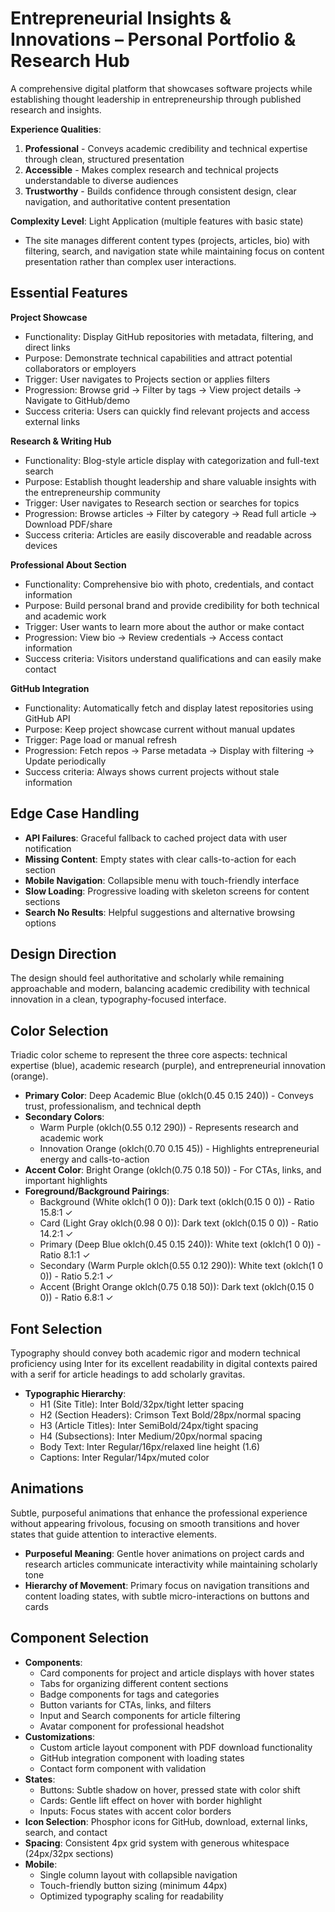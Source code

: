 # Entrepreneurial Insights & Innovations – Personal Portfolio & Research Hub

A comprehensive digital platform that showcases software projects while establishing thought leadership in entrepreneurship through published research and insights.

**Experience Qualities**:
1. **Professional** - Conveys academic credibility and technical expertise through clean, structured presentation
2. **Accessible** - Makes complex research and technical projects understandable to diverse audiences
3. **Trustworthy** - Builds confidence through consistent design, clear navigation, and authoritative content presentation

**Complexity Level**: Light Application (multiple features with basic state)
- The site manages different content types (projects, articles, bio) with filtering, search, and navigation state while maintaining focus on content presentation rather than complex user interactions.

## Essential Features

**Project Showcase**
- Functionality: Display GitHub repositories with metadata, filtering, and direct links
- Purpose: Demonstrate technical capabilities and attract potential collaborators or employers  
- Trigger: User navigates to Projects section or applies filters
- Progression: Browse grid → Filter by tags → View project details → Navigate to GitHub/demo
- Success criteria: Users can quickly find relevant projects and access external links

**Research & Writing Hub**
- Functionality: Blog-style article display with categorization and full-text search
- Purpose: Establish thought leadership and share valuable insights with the entrepreneurship community
- Trigger: User navigates to Research section or searches for topics
- Progression: Browse articles → Filter by category → Read full article → Download PDF/share
- Success criteria: Articles are easily discoverable and readable across devices

**Professional About Section**
- Functionality: Comprehensive bio with photo, credentials, and contact information
- Purpose: Build personal brand and provide credibility for both technical and academic work
- Trigger: User wants to learn more about the author or make contact
- Progression: View bio → Review credentials → Access contact information
- Success criteria: Visitors understand qualifications and can easily make contact

**GitHub Integration**
- Functionality: Automatically fetch and display latest repositories using GitHub API
- Purpose: Keep project showcase current without manual updates
- Trigger: Page load or manual refresh
- Progression: Fetch repos → Parse metadata → Display with filtering → Update periodically  
- Success criteria: Always shows current projects without stale information

## Edge Case Handling

- **API Failures**: Graceful fallback to cached project data with user notification
- **Missing Content**: Empty states with clear calls-to-action for each section
- **Mobile Navigation**: Collapsible menu with touch-friendly interface
- **Slow Loading**: Progressive loading with skeleton screens for content sections
- **Search No Results**: Helpful suggestions and alternative browsing options

## Design Direction

The design should feel authoritative and scholarly while remaining approachable and modern, balancing academic credibility with technical innovation in a clean, typography-focused interface.

## Color Selection

Triadic color scheme to represent the three core aspects: technical expertise (blue), academic research (purple), and entrepreneurial innovation (orange).

- **Primary Color**: Deep Academic Blue (oklch(0.45 0.15 240)) - Conveys trust, professionalism, and technical depth
- **Secondary Colors**: 
  - Warm Purple (oklch(0.55 0.12 290)) - Represents research and academic work
  - Innovation Orange (oklch(0.70 0.15 45)) - Highlights entrepreneurial energy and calls-to-action
- **Accent Color**: Bright Orange (oklch(0.75 0.18 50)) - For CTAs, links, and important highlights
- **Foreground/Background Pairings**:
  - Background (White oklch(1 0 0)): Dark text (oklch(0.15 0 0)) - Ratio 15.8:1 ✓
  - Card (Light Gray oklch(0.98 0 0)): Dark text (oklch(0.15 0 0)) - Ratio 14.2:1 ✓
  - Primary (Deep Blue oklch(0.45 0.15 240)): White text (oklch(1 0 0)) - Ratio 8.1:1 ✓
  - Secondary (Warm Purple oklch(0.55 0.12 290)): White text (oklch(1 0 0)) - Ratio 5.2:1 ✓
  - Accent (Bright Orange oklch(0.75 0.18 50)): Dark text (oklch(0.15 0 0)) - Ratio 6.8:1 ✓

## Font Selection

Typography should convey both academic rigor and modern technical proficiency using Inter for its excellent readability in digital contexts paired with a serif for article headings to add scholarly gravitas.

- **Typographic Hierarchy**:
  - H1 (Site Title): Inter Bold/32px/tight letter spacing
  - H2 (Section Headers): Crimson Text Bold/28px/normal spacing  
  - H3 (Article Titles): Inter SemiBold/24px/tight spacing
  - H4 (Subsections): Inter Medium/20px/normal spacing
  - Body Text: Inter Regular/16px/relaxed line height (1.6)
  - Captions: Inter Regular/14px/muted color

## Animations

Subtle, purposeful animations that enhance the professional experience without appearing frivolous, focusing on smooth transitions and hover states that guide attention to interactive elements.

- **Purposeful Meaning**: Gentle hover animations on project cards and research articles communicate interactivity while maintaining scholarly tone
- **Hierarchy of Movement**: Primary focus on navigation transitions and content loading states, with subtle micro-interactions on buttons and cards

## Component Selection

- **Components**: 
  - Card components for project and article displays with hover states
  - Tabs for organizing different content sections
  - Badge components for tags and categories
  - Button variants for CTAs, links, and filters
  - Input and Search components for article filtering
  - Avatar component for professional headshot
- **Customizations**: 
  - Custom article layout component with PDF download functionality
  - GitHub integration component with loading states
  - Contact form component with validation
- **States**: 
  - Buttons: Subtle shadow on hover, pressed state with color shift
  - Cards: Gentle lift effect on hover with border highlight
  - Inputs: Focus states with accent color borders
- **Icon Selection**: Phosphor icons for GitHub, download, external links, search, and contact
- **Spacing**: Consistent 4px grid system with generous whitespace (24px/32px sections)
- **Mobile**: 
  - Single column layout with collapsible navigation
  - Touch-friendly button sizing (minimum 44px)
  - Optimized typography scaling for readability